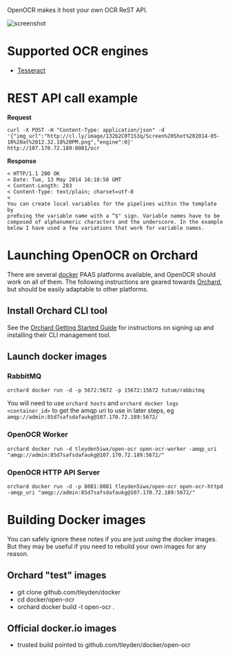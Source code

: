 
OpenOCR makes it host your own OCR ReST API.  

![screenshot](http://tleyden-misc.s3.amazonaws.com/blog_images/openocr-architecture.png)

# Supported OCR engines

* [Tesseract](https://code.google.com/p/tesseract-ocr/)

# REST API call example

**Request**

```
curl -X POST -H "Content-Type: application/json" -d 
'{"img_url":"http://cl.ly/image/132b2C0T1S3q/Screen%20Shot%202014-05-10%20at%2012.32.18%20PM.png","engine":0}' http://107.170.72.189:8081/ocr
```

**Response**

```
< HTTP/1.1 200 OK
< Date: Tue, 13 May 2014 16:18:50 GMT
< Content-Length: 283
< Content-Type: text/plain; charset=utf-8
<
You can create local variables for the pipelines within the template by
preﬁxing the variable name with a “$" sign. Variable names have to be
composed of alphanumeric characters and the underscore. In the example
below I have used a few variations that work for variable names.

```

# Launching OpenOCR on Orchard

There are several [docker](http://www.docker.io) PAAS platforms available, and OpenOCR should work on all of them.  The following instructions are geared towards [Orchard](http://www.orchardup.com), but should be easily adaptable to other platforms.

## Install Orchard CLI tool

See the [Orchard Getting Started Guide](https://www.orchardup.com/docs)
for instructions on signing up and installing their CLI management tool.

## Launch docker images

### RabbitMQ

```
orchard docker run -d -p 5672:5672 -p 15672:15672 tutum/rabbitmq
```

You will need to use `orchard hosts` and `orchard docker logs <container_id>` to get the amqp uri to use in later steps, eg `amqp://admin:8Sd7safsdafaukg@107.170.72.189:5672/`

### OpenOCR Worker

```
orchard docker run -d tleyden5iwx/open-ocr open-ocr-worker -amqp_uri "amqp://admin:8Sd7safsdafaukg@107.170.72.189:5672/"
```

### OpenOCR HTTP API Server

```
orchard docker run -d -p 8081:8081 tleyden5iwx/open-ocr open-ocr-httpd -amqp_uri "amqp://admin:8Sd7safsdafaukg@107.170.72.189:5672/"
```

# Building Docker images

You can safely ignore these notes if you are just *using* the docker images.  But they may be useful if you need to rebuild your own images for any reason.

## Orchard "test" images

* git clone github.com/tleyden/docker
* cd docker/open-ocr
* orchard docker build -t open-ocr .
 
## Official docker.io images

* trusted build pointed to github.com/tleyden/docker/open-ocr